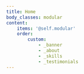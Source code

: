 ```yaml
---
title: Home
body_classes: modular
content:
    items: '@self.modular'
    order:
        custom:
            - _banner
            - _about
            - _skills
            - _testimonials
---
```


